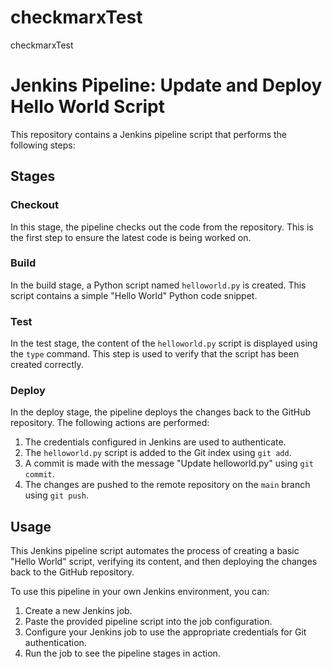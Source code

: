 # checkmarxTest
checkmarxTest


# Jenkins Pipeline: Update and Deploy Hello World Script

This repository contains a Jenkins pipeline script that performs the following steps:

## Stages

### Checkout
In this stage, the pipeline checks out the code from the repository. This is the first step to ensure the latest code is being worked on.

### Build
In the build stage, a Python script named `helloworld.py` is created. This script contains a simple "Hello World" Python code snippet.

### Test
In the test stage, the content of the `helloworld.py` script is displayed using the `type` command. This step is used to verify that the script has been created correctly.

### Deploy
In the deploy stage, the pipeline deploys the changes back to the GitHub repository. The following actions are performed:

1. The credentials configured in Jenkins are used to authenticate.
2. The `helloworld.py` script is added to the Git index using `git add`.
3. A commit is made with the message "Update helloworld.py" using `git commit`.
4. The changes are pushed to the remote repository on the `main` branch using `git push`.

## Usage
This Jenkins pipeline script automates the process of creating a basic "Hello World" script, verifying its content, and then deploying the changes back to the GitHub repository.

To use this pipeline in your own Jenkins environment, you can:

1. Create a new Jenkins job.
2. Paste the provided pipeline script into the job configuration.
3. Configure your Jenkins job to use the appropriate credentials for Git authentication.
4. Run the job to see the pipeline stages in action.


